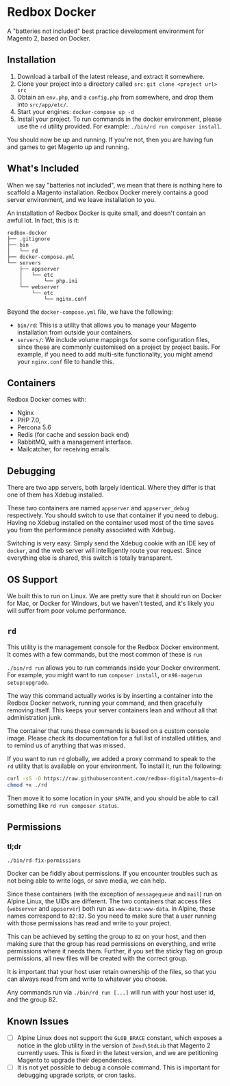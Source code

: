 # Redbox Docker

A "batteries not included" best practice development environment for Magento 2,
based on Docker.

## Installation

1. Download a tarball of the latest release, and extract it somewhere.
2. Clone your project into a directory called `src`: `git clone <project url>
src`
1. Obtain an `env.php`, and a `config.php` from somewhere, and drop them into
`src/app/etc/`.
1. Start your engines: `docker-compose up -d`
2. Install your project. To run commands in the docker environment, please use
the `rd` utility provided. For example: `./bin/rd run composer install`.

You should now be up and running. If you're not, then you are having fun and
games to get Magento up and running.

## What's Included

When we say "batteries not included", we mean that there is nothing here to
scaffold a Magento installation. Redbox Docker merely contains a good server
environment, and we leave installation to you.

An installation of Redbox Docker is quite small, and doesn't contain an awful
lot. In fact, this is it:

```
redbox-docker
├── .gitignore
├── bin
│   └── rd
├── docker-compose.yml
└── servers
    ├── appserver
    │   └── etc
    │       └── php.ini
    └── webserver
        └── etc
            └── nginx.conf
```

Beyond the `docker-compose.yml` file, we have the following:

*  `bin/rd`: This is a utility that allows you to manage your Magento
installation from outside your containers.
* `servers/`: We include volume mappings for some configuration files, since
these are commonly customised on a project by project basis. For example, if you
need to add multi-site functionality, you might amend your `nginx.conf` file to
handle this.

## Containers

Redbox Docker comes with:

* Nginx
* PHP 7.0,
* Percona 5.6
* Redis (for cache and session back end)
* RabbitMQ, with a management interface.
* Mailcatcher, for receiving emails.

## Debugging

There are two app servers, both largely identical. Where they differ is that one
of them has Xdebug installed.

These two containers are named `appserver` and `appserver_debug` respectively.
You should switch to use that container if you need to debug. Having no Xdebug
installed on the container used most of the time saves you from the performance
penalty associated with Xdebug.

Switching is very easy. Simply send the Xdebug cookie with an IDE key of
`docker`, and the web server will intelligently route your request. Since
everything else is shared, this switch is totally transparent.

## OS Support

We built this to run on Linux. We are pretty sure that it should run on Docker
for Mac, or Docker for Windows, but we haven't tested, and it's likely you will
suffer from poor volume performance.

## `rd`

This utility is the management console for the Redbox Docker environment. It
comes with a few commands, but the most common of these is `run`

`./bin/rd run` allows you to run commands inside your Docker environment. For
example, you might want to run `composer install`, or `n98-magerun
setup:upgrade`.

The way this command actually works is by inserting a container into the Redbox
Docker network, running your command, and then gracefully removing itself. This
keeps your server containers lean and without all that administration junk.

The container that runs these commands is based on a custom console image.
Please check its documentation for a full list of installed utilities, and to
remind us of anything that was missed. 

If you want to run `rd` globally, we added a proxy command to speak to the `rd`
utility that is available on your environment. To install it, run the following:

```bash
curl -sS -O https://raw.githubusercontent.com/redbox-digital/magento-docker/master/rd
chmod +x ./rd
```

Then move it to some location in your `$PATH`, and you should be able to call
something like `rd run composer status`.

## Permissions

### tl;dr

```
./bin/rd fix-permissions
```

Docker can be fiddly about permissions. If you encounter troubles such as not
being able to write logs, or save media, we can help.

Since these containers (with the exception of `messagequeue` and `mail`) run on
Alpine Linux, the UIDs are different. The two containers that access files
(`webserver` and `appserver`) both run as `www-data:www-data`. In Alpine, these
names correspond to `82:82`. So you need to make sure that a user running with
those permissions has read and write to your project.

This can be achieved by setting the group to `82` on your host, and then making
sure that the group has read permissions on everything, and write permissions
where it needs them. Further, if you set the sticky flag on group permissions,
all new files will be created with the correct group.

It is important that your host user retain ownership of the files, so that you
can always read from and write to whatever you choose.

Any commands run via `./bin/rd run [...]` will run with your host user id, and the group 82.

## Known Issues

- [ ] Alpine Linux does not support the `GLOB_BRACE` constant, which exposes
a notice in the glob utility in the version of `Zend\StdLib` that Magento
2 currently uses. This is fixed in the latest version, and we are petitioning
Magento to upgrade their dependencies.
- [ ] It is not yet possible to debug a console command. This is important for
debugging upgrade scripts, or cron tasks.
